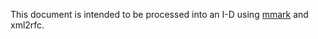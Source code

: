
This document is intended to be processed into an I-D using [mmark] and xml2rfc.

[mmark]: https://github.com/miekg/mmark
